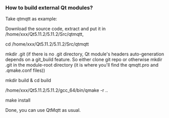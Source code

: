 ### How to build external Qt modules?

Take qtmqtt as example:

Download the source code, extract and put it in /home/xxx/Qt5.11.2/5.11.2/Src/qtmqtt,

cd /home/xxx/Qt5.11.2/5.11.2/Src/qtmqtt

mkdir .git (if there is no .git directory, Qt module's headers auto-generation depends on a git_build feature. So either clone git repo or otherwise mkdir .git in the module-root directory (it is where you'll find the qmqtt.pro and .qmake.conf files))

mkdir build & cd build

/home/xxx/Qt5.11.2/5.11.2/gcc_64/bin/qmake -r ..

make install

Done, you can use QtMqtt as usual.